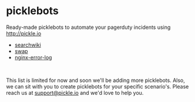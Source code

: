 picklebots
==========

Ready-made picklebots to automate your pagerduty incidents using http://pickle.io

* [searchwiki](https://github.com/pickleio/picklebots/tree/master/searchwiki)
* [swap](https://github.com/pickleio/picklebots/tree/master/swap)
* [nginx-error-log](https://github.com/pickleio/picklebots/tree/master/nginx-error-log)


<br>

This list is limited for now and soon we'll be adding more picklebots. Also, we can sit with you to create picklebots for your specific scenario's. Please reach us at support@pickle.io and we'd love to help you.
